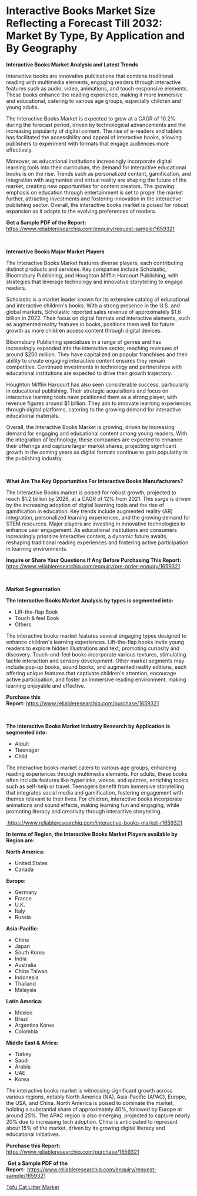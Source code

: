 <p><h1>Interactive Books Market Size Reflecting a Forecast Till 2032: Market By Type, By Application and By Geography</h1></p><p><strong>Interactive Books Market Analysis and Latest Trends</strong></p>
<p><p>Interactive books are innovative publications that combine traditional reading with multimedia elements, engaging readers through interactive features such as audio, video, animations, and touch-responsive elements. These books enhance the reading experience, making it more immersive and educational, catering to various age groups, especially children and young adults.</p><p>The Interactive Books Market is expected to grow at a CAGR of 10.2% during the forecast period, driven by technological advancements and the increasing popularity of digital content. The rise of e-readers and tablets has facilitated the accessibility and appeal of interactive books, allowing publishers to experiment with formats that engage audiences more effectively.</p><p>Moreover, as educational institutions increasingly incorporate digital learning tools into their curriculum, the demand for interactive educational books is on the rise. Trends such as personalized content, gamification, and integration with augmented and virtual reality are shaping the future of the market, creating new opportunities for content creators. The growing emphasis on education through entertainment is set to propel the market further, attracting investments and fostering innovation in the interactive publishing sector. Overall, the interactive books market is poised for robust expansion as it adapts to the evolving preferences of readers.</p></p>
<p><strong>Get a Sample PDF of the Report:&nbsp;</strong> <a href="https://www.reliableresearchiq.com/enquiry/request-sample/1659321?utm_campaign=3308&utm_medium=2&utm_source=Github&utm_content=ia&utm_term=04042025&utm_id=interactive-books">https://www.reliableresearchiq.com/enquiry/request-sample/1659321</a></p>
<p>&nbsp;</p>
<p><strong>Interactive Books Major Market Players</strong></p>
<p><p>The Interactive Books Market features diverse players, each contributing distinct products and services. Key companies include Scholastic, Bloomsbury Publishing, and Houghton Mifflin Harcourt Publishing, with strategies that leverage technology and innovative storytelling to engage readers.</p><p>Scholastic is a market leader known for its extensive catalog of educational and interactive children's books. With a strong presence in the U.S. and global markets, Scholastic reported sales revenue of approximately $1.6 billion in 2022. Their focus on digital formats and interactive elements, such as augmented reality features in books, positions them well for future growth as more children access content through digital devices.</p><p>Bloomsbury Publishing specializes in a range of genres and has increasingly expanded into the interactive sector, reaching revenues of around $250 million. They have capitalized on popular franchises and their ability to create engaging interactive content ensures they remain competitive. Continued investments in technology and partnerships with educational institutions are expected to drive their growth trajectory.</p><p>Houghton Mifflin Harcourt has also seen considerable success, particularly in educational publishing. Their strategic acquisitions and focus on interactive learning tools have positioned them as a strong player, with revenue figures around $1 billion. They aim to innovate learning experiences through digital platforms, catering to the growing demand for interactive educational materials.</p><p>Overall, the Interactive Books Market is growing, driven by increasing demand for engaging and educational content among young readers. With the integration of technology, these companies are expected to enhance their offerings and capture larger market shares, projecting significant growth in the coming years as digital formats continue to gain popularity in the publishing industry.</p></p>
<p>&nbsp;</p>
<p><strong>What Are The Key Opportunities For Interactive Books Manufacturers?</strong></p>
<p><p>The Interactive Books market is poised for robust growth, projected to reach $1.2 billion by 2026, at a CAGR of 12% from 2021. This surge is driven by the increasing adoption of digital learning tools and the rise of gamification in education. Key trends include augmented reality (AR) integration, personalized learning experiences, and the growing demand for STEM resources. Major players are investing in innovative technologies to enhance user engagement. As educational institutions and consumers increasingly prioritize interactive content, a dynamic future awaits, reshaping traditional reading experiences and fostering active participation in learning environments.</p></p>
<p><strong>Inquire or Share Your Questions If Any Before Purchasing This Report:</strong> <a href="https://www.reliableresearchiq.com/enquiry/pre-order-enquiry/1659321?utm_campaign=3308&utm_medium=2&utm_source=Github&utm_content=ia&utm_term=04042025&utm_id=interactive-books">https://www.reliableresearchiq.com/enquiry/pre-order-enquiry/1659321</a></p>
<p>&nbsp;</p>
<p><strong>Market Segmentation</strong></p>
<p><strong>The Interactive Books Market Analysis by types is segmented into:</strong></p>
<p><ul><li>Lift-the-flap Book</li><li>Touch & feel Book</li><li>Others</li></ul></p>
<p><p>The interactive books market features several engaging types designed to enhance children's learning experiences. Lift-the-flap books invite young readers to explore hidden illustrations and text, promoting curiosity and discovery. Touch-and-feel books incorporate various textures, stimulating tactile interaction and sensory development. Other market segments may include pop-up books, sound books, and augmented reality editions, each offering unique features that captivate children's attention, encourage active participation, and foster an immersive reading environment, making learning enjoyable and effective.</p></p>
<p><strong>Purchase this Report:&nbsp;</strong><a href="https://www.reliableresearchiq.com/purchase/1659321?utm_campaign=3308&utm_medium=2&utm_source=Github&utm_content=ia&utm_term=04042025&utm_id=interactive-books">https://www.reliableresearchiq.com/purchase/1659321</a></p>
<p>&nbsp;</p>
<p><strong>The Interactive Books Market Industry Research by Application is segmented into:</strong></p>
<p><ul><li>Aldult</li><li>Tteenager</li><li>Child</li></ul></p>
<p><p>The interactive books market caters to various age groups, enhancing reading experiences through multimedia elements. For adults, these books often include features like hyperlinks, videos, and quizzes, enriching topics such as self-help or travel. Teenagers benefit from immersive storytelling that integrates social media and gamification, fostering engagement with themes relevant to their lives. For children, interactive books incorporate animations and sound effects, making learning fun and engaging, while promoting literacy and creativity through interactive storytelling.</p></p>
<p><a href="https://www.reliableresearchiq.com/interactive-books-market-r1659321?utm_campaign=3308&utm_medium=2&utm_source=Github&utm_content=ia&utm_term=04042025&utm_id=interactive-books">&nbsp;https://www.reliableresearchiq.com/interactive-books-market-r1659321</a></p>
<p><strong>In terms of Region, the Interactive Books Market Players available by Region are:</strong></p>
<p>
    <p> <strong> North America: </strong>
        <ul>
            <li>United States</li>
            <li>Canada</li>
        </ul>
        </p> 
    <p> <strong> Europe: </strong>
        <ul>
            <li>Germany</li>
            <li>France</li>
            <li>U.K.</li>
            <li>Italy</li>
            <li>Russia</li>
        </ul>
        </p> 
    <p> <strong> Asia-Pacific: </strong>
        <ul>
            <li>China</li>
            <li>Japan</li>
            <li>South Korea</li>
            <li>India</li>
            <li>Australia</li>
            <li>China Taiwan</li>
            <li>Indonesia</li>
            <li>Thailand</li>
            <li>Malaysia</li>
        </ul>
        </p> 
    <p> <strong> Latin America: </strong>
        <ul>
            <li>Mexico</li>
            <li>Brazil</li>
            <li>Argentina Korea</li>
            <li>Colombia</li>
        </ul>
        </p> 
    <p> <strong> Middle East & Africa: </strong>
        <ul>
            <li>Turkey</li>
            <li>Saudi</li>
            <li>Arabia</li>
            <li>UAE</li>
            <li>Korea</li>
        </ul>
    </p>
    </p>
<p><p>The interactive books market is witnessing significant growth across various regions, notably North America (NA), Asia-Pacific (APAC), Europe, the USA, and China. North America is poised to dominate the market, holding a substantial share of approximately 40%, followed by Europe at around 25%. The APAC region is also emerging, projected to capture nearly 20% due to increasing tech adoption. China is anticipated to represent about 15% of the market, driven by its growing digital literacy and educational initiatives.</p></p>
<p><strong>Purchase this Report: </strong><a href="https://www.reliableresearchiq.com/purchase/1659321?utm_campaign=3308&utm_medium=2&utm_source=Github&utm_content=ia&utm_term=04042025&utm_id=interactive-books">https://www.reliableresearchiq.com/purchase/1659321</a></p>
<p>&nbsp;<strong>Get a Sample PDF of the Report:&nbsp;&nbsp;</strong><a href="https://www.reliableresearchiq.com/enquiry/request-sample/1659321?utm_campaign=3308&utm_medium=2&utm_source=Github&utm_content=ia&utm_term=04042025&utm_id=interactive-books">https://www.reliableresearchiq.com/enquiry/request-sample/1659321</a></p>
<p><strong></strong></p>
<p><p><a href="https://github.com/wynonachirei9/Market-Research-Report-List-1/blob/main/tofu-cat-litter-market.md?utm_campaign=3308&utm_medium=2&utm_source=Github&utm_content=ia&utm_term=04042025&utm_id=interactive-books">Tofu Cat Litter Market</a></p></p>